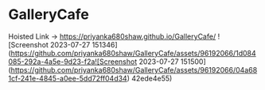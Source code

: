 # GalleryCafe
Hoisted Link -> https://priyanka680shaw.github.io/GalleryCafe/
![Screenshot 2023-07-27 151346](https://github.com/priyanka680shaw/GalleryCafe/assets/96192066/1d084085-292a-4a5e-9d23-f2a![Screenshot 2023-07-27 151500](https://github.com/priyanka680shaw/GalleryCafe/assets/96192066/04a681cf-241e-4845-a0ee-5dd72ff04d34)
42ede4e55)
